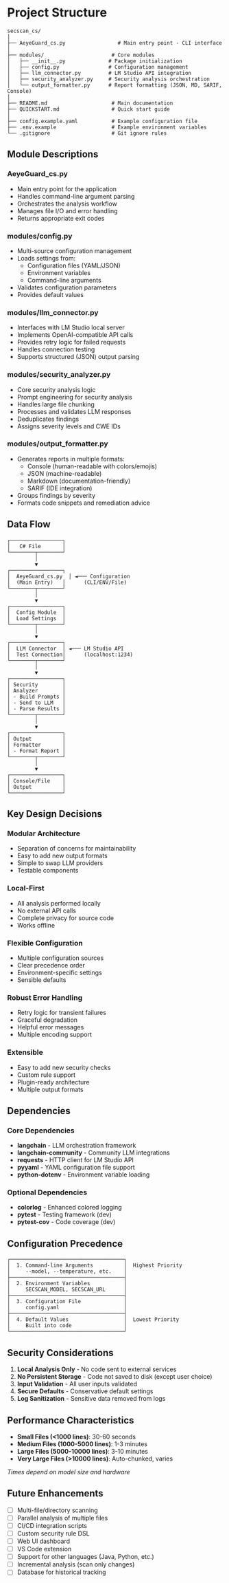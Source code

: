 # Project Structure

```
secscan_cs/
│
├── AeyeGuard_cs.py                 # Main entry point - CLI interface
│
├── modules/                      # Core modules
│   ├── __init__.py              # Package initialization
│   ├── config.py                # Configuration management
│   ├── llm_connector.py         # LM Studio API integration
│   ├── security_analyzer.py     # Security analysis orchestration
│   └── output_formatter.py      # Report formatting (JSON, MD, SARIF, Console)
│
├── README.md                     # Main documentation
├── QUICKSTART.md                 # Quick start guide
│
├── config.example.yaml           # Example configuration file
├── .env.example                  # Example environment variables
└── .gitignore                    # Git ignore rules

```

## Module Descriptions

### AeyeGuard_cs.py
- Main entry point for the application
- Handles command-line argument parsing
- Orchestrates the analysis workflow
- Manages file I/O and error handling
- Returns appropriate exit codes

### modules/config.py
- Multi-source configuration management
- Loads settings from:
  - Configuration files (YAML/JSON)
  - Environment variables
  - Command-line arguments
- Validates configuration parameters
- Provides default values

### modules/llm_connector.py
- Interfaces with LM Studio local server
- Implements OpenAI-compatible API calls
- Provides retry logic for failed requests
- Handles connection testing
- Supports structured (JSON) output parsing

### modules/security_analyzer.py
- Core security analysis logic
- Prompt engineering for security analysis
- Handles large file chunking
- Processes and validates LLM responses
- Deduplicates findings
- Assigns severity levels and CWE IDs

### modules/output_formatter.py
- Generates reports in multiple formats:
  - Console (human-readable with colors/emojis)
  - JSON (machine-readable)
  - Markdown (documentation-friendly)
  - SARIF (IDE integration)
- Groups findings by severity
- Formats code snippets and remediation advice

## Data Flow

```
┌─────────────────┐
│   C# File       │
└────────┬────────┘
         │
         ▼
┌─────────────────┐
│  AeyeGuard_cs.py  │ ◄─── Configuration
│  (Main Entry)   │      (CLI/ENV/File)
└────────┬────────┘
         │
         ▼
┌─────────────────┐
│  Config Module  │
│  Load Settings  │
└────────┬────────┘
         │
         ▼
┌─────────────────┐
│  LLM Connector  │ ◄─── LM Studio API
│  Test Connection│      (localhost:1234)
└────────┬────────┘
         │
         ▼
┌─────────────────┐
│ Security        │
│ Analyzer        │
│ - Build Prompts │
│ - Send to LLM   │
│ - Parse Results │
└────────┬────────┘
         │
         ▼
┌─────────────────┐
│ Output          │
│ Formatter       │
│ - Format Report │
└────────┬────────┘
         │
         ▼
┌─────────────────┐
│ Console/File    │
│ Output          │
└─────────────────┘
```

## Key Design Decisions

### Modular Architecture
- Separation of concerns for maintainability
- Easy to add new output formats
- Simple to swap LLM providers
- Testable components

### Local-First
- All analysis performed locally
- No external API calls
- Complete privacy for source code
- Works offline

### Flexible Configuration
- Multiple configuration sources
- Clear precedence order
- Environment-specific settings
- Sensible defaults

### Robust Error Handling
- Retry logic for transient failures
- Graceful degradation
- Helpful error messages
- Multiple encoding support

### Extensible
- Easy to add new security checks
- Custom rule support
- Plugin-ready architecture
- Multiple output formats

## Dependencies

### Core Dependencies
- **langchain** - LLM orchestration framework
- **langchain-community** - Community LLM integrations
- **requests** - HTTP client for LM Studio API
- **pyyaml** - YAML configuration file support
- **python-dotenv** - Environment variable loading

### Optional Dependencies
- **colorlog** - Enhanced colored logging
- **pytest** - Testing framework (dev)
- **pytest-cov** - Code coverage (dev)

## Configuration Precedence

```
┌─────────────────────────────────────┐
│  1. Command-line Arguments          │  Highest Priority
│     --model, --temperature, etc.    │
├─────────────────────────────────────┤
│  2. Environment Variables           │
│     SECSCAN_MODEL, SECSCAN_URL      │
├─────────────────────────────────────┤
│  3. Configuration File              │
│     config.yaml                     │
├─────────────────────────────────────┤
│  4. Default Values                  │  Lowest Priority
│     Built into code                 │
└─────────────────────────────────────┘
```

## Security Considerations

1. **Local Analysis Only** - No code sent to external services
2. **No Persistent Storage** - Code not saved to disk (except user choice)
3. **Input Validation** - All user inputs validated
4. **Secure Defaults** - Conservative default settings
5. **Log Sanitization** - Sensitive data removed from logs

## Performance Characteristics

- **Small Files (<1000 lines)**: 30-60 seconds
- **Medium Files (1000-5000 lines)**: 1-3 minutes
- **Large Files (5000-10000 lines)**: 3-10 minutes
- **Very Large Files (>10000 lines)**: Auto-chunked, varies

*Times depend on model size and hardware*

## Future Enhancements

- [ ] Multi-file/directory scanning
- [ ] Parallel analysis of multiple files
- [ ] CI/CD integration scripts
- [ ] Custom security rule DSL
- [ ] Web UI dashboard
- [ ] VS Code extension
- [ ] Support for other languages (Java, Python, etc.)
- [ ] Incremental analysis (scan only changes)
- [ ] Database for historical tracking
